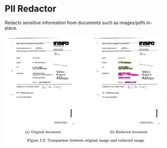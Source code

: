 # PII Redactor
Redacts sensitive information from documents such as images/pdfs in-place.  

![](comparison.png)

